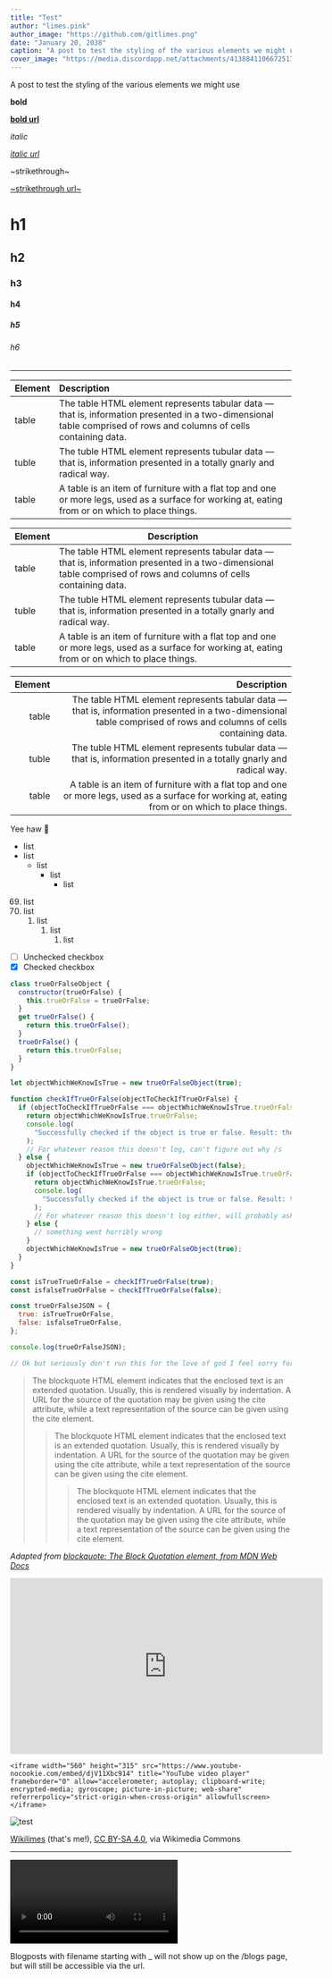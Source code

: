 ```yaml
---
title: "Test"
author: "limes.pink"
author_image: "https://github.com/gitlimes.png"
date: "January 20, 2038"
caption: "A post to test the styling of the various elements we might use"
cover_image: "https://media.discordapp.net/attachments/413884110667251722/886474243662037062/image1.jpg"
---
```


A post to test the styling of the various elements we might use

**bold**

[**bold url**](https://www.youtube.com/watch?v=HGoCNOFpWpo)

_italic_

[_italic url_](https://www.youtube.com/watch?v=HGoCNOFpWpo)

~strikethrough~

[~strikethrough url~](https://www.youtube.com/watch?v=HGoCNOFpWpo)

# h1

## h2

### h3

#### h4

##### h5

###### h6

---

| Element      | Description                                                                                                                                                        |
| :----------- | :----------------------------------------------------------------------------------------------------------------------------------------------------------------- |
| table        | The table HTML element represents tabular data — that is, information presented in a two-dimensional table comprised of rows and columns of cells containing data. |
| tuble        | The tuble HTML element represents tubular data — that is, information presented in a totally gnarly and radical way.                                               |
| table        | A table is an item of furniture with a flat top and one or more legs, used as a surface for working at, eating from or on which to place things.                   |

| Element      | Description                                                                                                                                                        |
| ------------ | ------------------------------------------------------------------------------------------------------------------------------------------------------------------ |
| table        | The table HTML element represents tabular data — that is, information presented in a two-dimensional table comprised of rows and columns of cells containing data. |
| tuble        | The tuble HTML element represents tubular data — that is, information presented in a totally gnarly and radical way.                                               |
| table        | A table is an item of furniture with a flat top and one or more legs, used as a surface for working at, eating from or on which to place things.                   |

| Element      | Description                                                                                                                                                        |
| -----------: | -----------------------------------------------------------------------------------------------------------------------------------------------------------------: |
| table        | The table HTML element represents tabular data — that is, information presented in a two-dimensional table comprised of rows and columns of cells containing data. |
| tuble        | The tuble HTML element represents tubular data — that is, information presented in a totally gnarly and radical way.                                               |
| table        | A table is an item of furniture with a flat top and one or more legs, used as a surface for working at, eating from or on which to place things.                   |

Yee haw 🤠

- list
- list
  - list
    - list
      - list

69. list
1. list
   1. list
      1. list
         1. list

- [ ] Unchecked checkbox
- [x] Checked checkbox

```js
class trueOrFalseObject {
  constructor(trueOrFalse) {
    this.trueOrFalse = trueOrFalse;
  }
  get trueOrFalse() {
    return this.trueOrFalse();
  }
  trueOrFalse() {
    return this.trueOrFalse;
  }
}

let objectWhichWeKnowIsTrue = new trueOrFalseObject(true);

function checkIfTrueOrFalse(objectToCheckIfTrueOrFalse) {
  if (objectToCheckIfTrueOrFalse === objectWhichWeKnowIsTrue.trueOrFalse) {
    return objectWhichWeKnowIsTrue.trueOrFalse;
    console.log(
      "Successfully checked if the object is true or false. Result: the object is true."
    );
    // For whatever reason this doesn't log, can't figure out why /s
  } else {
    objectWhichWeKnowIsTrue = new trueOrFalseObject(false);
    if (objectToCheckIfTrueOrFalse === objectWhichWeKnowIsTrue.trueOrFalse) {
      return objectWhichWeKnowIsTrue.trueOrFalse;
      console.log(
        "Successfully checked if the object is true or false. Result: the object is false."
      );
      // For whatever reason this doesn't log either, will probably ask on StackOverflow or something /s
    } else {
      // something went horribly wrong
    }
    objectWhichWeKnowIsTrue = new trueOrFalseObject(true);
  }
}

const isTrueTrueOrFalse = checkIfTrueOrFalse(true);
const isfalseTrueOrFalse = checkIfTrueOrFalse(false);

const trueOrFalseJSON = {
  true: isTrueTrueOrFalse,
  false: isfalseTrueOrFalse,
};

console.log(trueOrFalseJSON);

// Ok but seriously don't run this for the love of god I feel sorry for writing this even as a joke
```

> The blockquote HTML element indicates that the enclosed text is an extended quotation. Usually, this is rendered visually by indentation. A URL for the source of the quotation may be given using the cite attribute, while a text representation of the source can be given using the cite element.
> > The blockquote HTML element indicates that the enclosed text is an extended quotation. Usually, this is rendered visually by indentation. A URL for the source of the quotation may be given using the cite attribute, while a text representation of the source can be given using the cite element.
> > > The blockquote HTML element indicates that the enclosed text is an extended quotation. Usually, this is rendered visually by indentation. A URL for the source of the quotation may be given using the cite attribute, while a text representation of the source can be given using the cite element.

<cite>Adapted from [blockquote: The Block Quotation element, from MDN Web Docs](https://developer.mozilla.org/en-US/docs/Web/HTML/Element/blockquote)</cite>

<iframe width="560" height="315" src="https://www.youtube-nocookie.com/embed/djV11Xbc914" title="YouTube video player" frameborder="0" allow="accelerometer; autoplay; clipboard-write; encrypted-media; gyroscope; picture-in-picture; web-share" referrerpolicy="strict-origin-when-cross-origin" allowfullscreen></iframe>

```<iframe width="560" height="315" src="https://www.youtube-nocookie.com/embed/djV11Xbc914" title="YouTube video player" frameborder="0" allow="accelerometer; autoplay; clipboard-write; encrypted-media; gyroscope; picture-in-picture; web-share" referrerpolicy="strict-origin-when-cross-origin" allowfullscreen></iframe>```

![test](https://upload.wikimedia.org/wikipedia/commons/5/57/View_of_the_Turin_Metro_tracks_from_Fermi_terminal.jpg)

<a href="https://commons.wikimedia.org/wiki/File:View_of_the_Turin_Metro_tracks_from_Fermi_terminal.jpg">Wikilimes</a> (that's me!), <a href="https://creativecommons.org/licenses/by-sa/4.0">CC BY-SA 4.0</a>, via Wikimedia Commons

***

<video controls>
	<source src="https://upload.wikimedia.org/wikipedia/commons/transcoded/5/5f/Steamboat_Willie_%281928%29_by_Walt_Disney.webm/Steamboat_Willie_%281928%29_by_Walt_Disney.webm.720p.vp9.webm">
</video>

Blogposts with filename starting with \_ will not show up on the /blogs page, but will still be accessible via the url.
